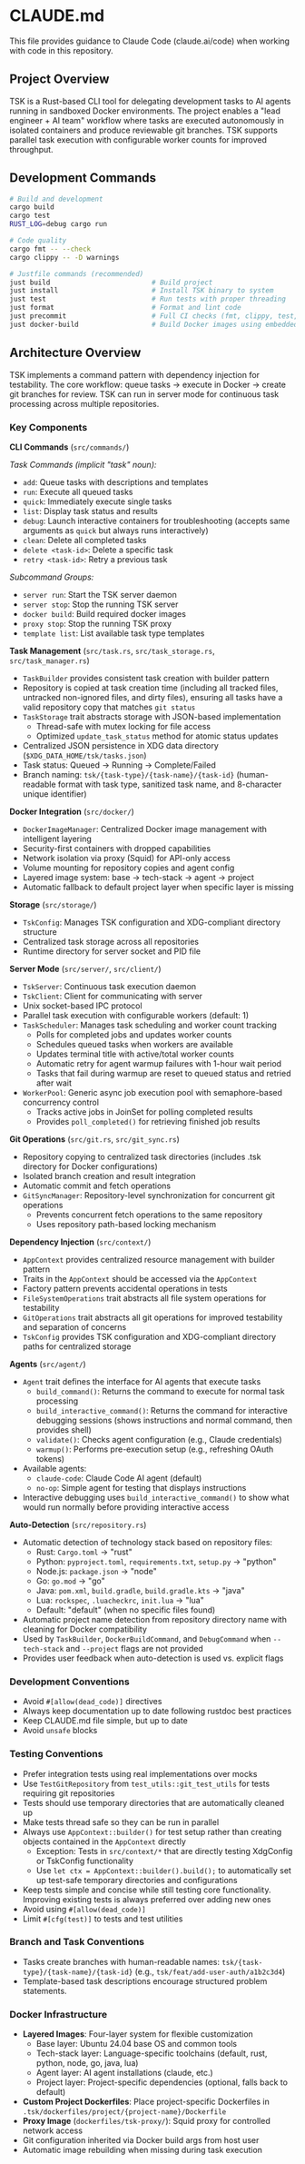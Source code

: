 # CLAUDE.md

This file provides guidance to Claude Code (claude.ai/code) when working with code in this repository.

## Project Overview

TSK is a Rust-based CLI tool for delegating development tasks to AI agents running in sandboxed Docker environments. The project enables a "lead engineer + AI team" workflow where tasks are executed autonomously in isolated containers and produce reviewable git branches. TSK supports parallel task execution with configurable worker counts for improved throughput.

## Development Commands

```bash
# Build and development
cargo build
cargo test
RUST_LOG=debug cargo run

# Code quality
cargo fmt -- --check
cargo clippy -- -D warnings

# Justfile commands (recommended)
just build                         # Build project
just install                       # Install TSK binary to system
just test                          # Run tests with proper threading
just format                        # Format and lint code
just precommit                     # Full CI checks (fmt, clippy, test, help)
just docker-build                  # Build Docker images using embedded assets (wraps 'tsk docker build')
```

## Architecture Overview

TSK implements a command pattern with dependency injection for testability. The core workflow: queue tasks → execute in Docker → create git branches for review. TSK can run in server mode for continuous task processing across multiple repositories.

### Key Components

**CLI Commands** (`src/commands/`)

*Task Commands (implicit "task" noun):*
- `add`: Queue tasks with descriptions and templates
- `run`: Execute all queued tasks
- `quick`: Immediately execute single tasks
- `list`: Display task status and results
- `debug`: Launch interactive containers for troubleshooting (accepts same arguments as `quick` but always runs interactively)
- `clean`: Delete all completed tasks
- `delete <task-id>`: Delete a specific task
- `retry <task-id>`: Retry a previous task

*Subcommand Groups:*
- `server run`: Start the TSK server daemon
- `server stop`: Stop the running TSK server
- `docker build`: Build required docker images
- `proxy stop`: Stop the running TSK proxy
- `template list`: List available task type templates

**Task Management** (`src/task.rs`, `src/task_storage.rs`, `src/task_manager.rs`)
- `TaskBuilder` provides consistent task creation with builder pattern
- Repository is copied at task creation time (including all tracked files, untracked non-ignored files, and dirty files), ensuring all tasks have a valid repository copy that matches `git status`
- `TaskStorage` trait abstracts storage with JSON-based implementation
  - Thread-safe with mutex locking for file access
  - Optimized `update_task_status` method for atomic status updates
- Centralized JSON persistence in XDG data directory (`$XDG_DATA_HOME/tsk/tasks.json`)
- Task status: Queued → Running → Complete/Failed
- Branch naming: `tsk/{task-type}/{task-name}/{task-id}` (human-readable format with task type, sanitized task name, and 8-character unique identifier)

**Docker Integration** (`src/docker/`)
- `DockerImageManager`: Centralized Docker image management with intelligent layering
- Security-first containers with dropped capabilities
- Network isolation via proxy (Squid) for API-only access
- Volume mounting for repository copies and agent config
- Layered image system: base → tech-stack → agent → project
- Automatic fallback to default project layer when specific layer is missing

**Storage** (`src/storage/`)
- `TskConfig`: Manages TSK configuration and XDG-compliant directory structure
- Centralized task storage across all repositories
- Runtime directory for server socket and PID file

**Server Mode** (`src/server/`, `src/client/`)
- `TskServer`: Continuous task execution daemon
- `TskClient`: Client for communicating with server
- Unix socket-based IPC protocol
- Parallel task execution with configurable workers (default: 1)
- `TaskScheduler`: Manages task scheduling and worker count tracking
  - Polls for completed jobs and updates worker counts
  - Schedules queued tasks when workers are available
  - Updates terminal title with active/total worker counts
  - Automatic retry for agent warmup failures with 1-hour wait period
  - Tasks that fail during warmup are reset to queued status and retried after wait
- `WorkerPool`: Generic async job execution pool with semaphore-based concurrency control
  - Tracks active jobs in JoinSet for polling completed results
  - Provides `poll_completed()` for retrieving finished job results

**Git Operations** (`src/git.rs`, `src/git_sync.rs`)
- Repository copying to centralized task directories (includes .tsk directory for Docker configurations)
- Isolated branch creation and result integration
- Automatic commit and fetch operations
- `GitSyncManager`: Repository-level synchronization for concurrent git operations
  - Prevents concurrent fetch operations to the same repository
  - Uses repository path-based locking mechanism

**Dependency Injection** (`src/context/`)
- `AppContext` provides centralized resource management with builder pattern
- Traits in the `AppContext` should be accessed via the `AppContext`
- Factory pattern prevents accidental operations in tests
- `FileSystemOperations` trait abstracts all file system operations for testability
- `GitOperations` trait abstracts all git operations for improved testability and separation of concerns
- `TskConfig` provides TSK configuration and XDG-compliant directory paths for centralized storage

**Agents** (`src/agent/`)
- `Agent` trait defines the interface for AI agents that execute tasks
  - `build_command()`: Returns the command to execute for normal task processing
  - `build_interactive_command()`: Returns the command for interactive debugging sessions (shows instructions and normal command, then provides shell)
  - `validate()`: Checks agent configuration (e.g., Claude credentials)
  - `warmup()`: Performs pre-execution setup (e.g., refreshing OAuth tokens)
- Available agents:
  - `claude-code`: Claude Code AI agent (default)
  - `no-op`: Simple agent for testing that displays instructions
- Interactive debugging uses `build_interactive_command()` to show what would run normally before providing interactive access

**Auto-Detection** (`src/repository.rs`)
- Automatic detection of technology stack based on repository files:
  - Rust: `Cargo.toml` → "rust"
  - Python: `pyproject.toml`, `requirements.txt`, `setup.py` → "python"
  - Node.js: `package.json` → "node"
  - Go: `go.mod` → "go"
  - Java: `pom.xml`, `build.gradle`, `build.gradle.kts` → "java"
  - Lua: `rockspec`, `.luacheckrc`, `init.lua` → "lua"
  - Default: "default" (when no specific files found)
- Automatic project name detection from repository directory name with cleaning for Docker compatibility
- Used by `TaskBuilder`, `DockerBuildCommand`, and `DebugCommand` when `--tech-stack` and `--project` flags are not provided
- Provides user feedback when auto-detection is used vs. explicit flags

### Development Conventions

- Avoid `#[allow(dead_code)]` directives
- Always keep documentation up to date following rustdoc best practices
- Keep CLAUDE.md file simple, but up to date
- Avoid `unsafe` blocks

### Testing Conventions

- Prefer integration tests using real implementations over mocks
- Use `TestGitRepository` from `test_utils::git_test_utils` for tests requiring git repositories
- Tests should use temporary directories that are automatically cleaned up
- Make tests thread safe so they can be run in parallel
- Always use `AppContext::builder()` for test setup rather than creating objects contained in the `AppContext` directly
  - Exception: Tests in `src/context/*` that are directly testing XdgConfig or TskConfig functionality
  - Use `let ctx = AppContext::builder().build();` to automatically set up test-safe temporary directories and configurations
- Keep tests simple and concise while still testing core functionality. Improving existing tests is always preferred over adding new ones
- Avoid using `#[allow(dead_code)]`
- Limit `#[cfg(test)]` to tests and test utilities

### Branch and Task Conventions

- Tasks create branches with human-readable names: `tsk/{task-type}/{task-name}/{task-id}` (e.g., `tsk/feat/add-user-auth/a1b2c3d4`)
- Template-based task descriptions encourage structured problem statements.

### Docker Infrastructure

- **Layered Images**: Four-layer system for flexible customization
  - Base layer: Ubuntu 24.04 base OS and common tools
  - Tech-stack layer: Language-specific toolchains (default, rust, python, node, go, java, lua)
  - Agent layer: AI agent installations (claude, etc.)
  - Project layer: Project-specific dependencies (optional, falls back to default)
- **Custom Project Dockerfiles**: Place project-specific Dockerfiles in `.tsk/dockerfiles/project/{project-name}/Dockerfile`
- **Proxy Image** (`dockerfiles/tsk-proxy/`): Squid proxy for controlled network access
- Git configuration inherited via Docker build args from host user
- Automatic image rebuilding when missing during task execution
